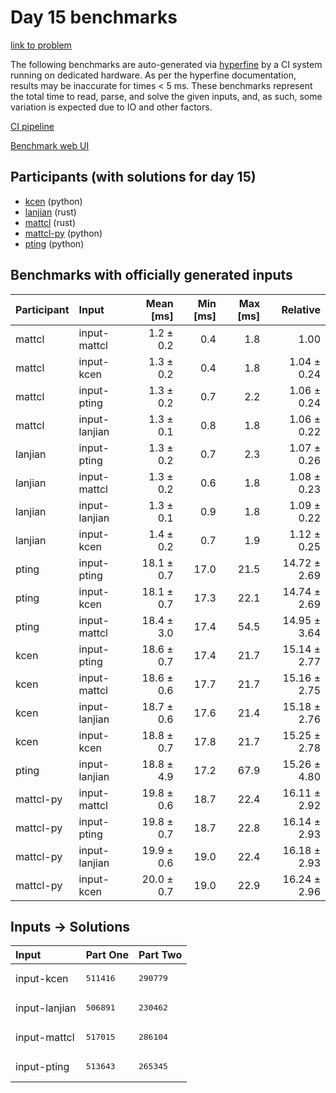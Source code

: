 # Day 15 benchmarks

[link to problem](https://adventofcode.com/2023/day/15)

The following benchmarks are auto-generated via
[hyperfine](https://github.com/sharkdp/hyperfine) by a CI system running on
dedicated hardware. As per the hyperfine documentation, results may be
inaccurate for times < 5 ms. These benchmarks represent the total time to read,
parse, and solve the given inputs, and, as such, some variation is expected due
to IO and other factors.

[CI pipeline](http://ci.papercode.net:8080/teams/main/pipelines/aoc2023)

[Benchmark web UI](https://aoc.ancalagon.black)


## Participants (with solutions for day 15)

- [kcen](https://github.com/kcen/aoc2023) (python)
- [lanjian](https://github.com/lanjian/aoc-2023) (rust)
- [mattcl](https://github.com/mattcl/aoc2023) (rust)
- [mattcl-py](https://github.com/mattcl/aoc2023-py) (python)
- [pting](https://github.com/pting/aoc2023) (python)


## Benchmarks with officially generated inputs

| Participant | Input | Mean [ms] | Min [ms] | Max [ms] | Relative |
|:---|:---|---:|---:|---:|---:|
| mattcl | input-mattcl | 1.2 ± 0.2 | 0.4 | 1.8 | 1.00 |
| mattcl | input-kcen | 1.3 ± 0.2 | 0.4 | 1.8 | 1.04 ± 0.24 |
| mattcl | input-pting | 1.3 ± 0.2 | 0.7 | 2.2 | 1.06 ± 0.24 |
| mattcl | input-lanjian | 1.3 ± 0.1 | 0.8 | 1.8 | 1.06 ± 0.22 |
| lanjian | input-pting | 1.3 ± 0.2 | 0.7 | 2.3 | 1.07 ± 0.26 |
| lanjian | input-mattcl | 1.3 ± 0.2 | 0.6 | 1.8 | 1.08 ± 0.23 |
| lanjian | input-lanjian | 1.3 ± 0.1 | 0.9 | 1.8 | 1.09 ± 0.22 |
| lanjian | input-kcen | 1.4 ± 0.2 | 0.7 | 1.9 | 1.12 ± 0.25 |
| pting | input-pting | 18.1 ± 0.7 | 17.0 | 21.5 | 14.72 ± 2.69 |
| pting | input-kcen | 18.1 ± 0.7 | 17.3 | 22.1 | 14.74 ± 2.69 |
| pting | input-mattcl | 18.4 ± 3.0 | 17.4 | 54.5 | 14.95 ± 3.64 |
| kcen | input-pting | 18.6 ± 0.7 | 17.4 | 21.7 | 15.14 ± 2.77 |
| kcen | input-mattcl | 18.6 ± 0.6 | 17.7 | 21.7 | 15.16 ± 2.75 |
| kcen | input-lanjian | 18.7 ± 0.6 | 17.6 | 21.4 | 15.18 ± 2.76 |
| kcen | input-kcen | 18.8 ± 0.7 | 17.8 | 21.7 | 15.25 ± 2.78 |
| pting | input-lanjian | 18.8 ± 4.9 | 17.2 | 67.9 | 15.26 ± 4.80 |
| mattcl-py | input-mattcl | 19.8 ± 0.6 | 18.7 | 22.4 | 16.11 ± 2.92 |
| mattcl-py | input-pting | 19.8 ± 0.7 | 18.7 | 22.8 | 16.14 ± 2.93 |
| mattcl-py | input-lanjian | 19.9 ± 0.6 | 19.0 | 22.4 | 16.18 ± 2.93 |
| mattcl-py | input-kcen | 20.0 ± 0.7 | 19.0 | 22.9 | 16.24 ± 2.96 |


## Inputs -> Solutions

| Input | Part One | Part Two |
|:---|:---|:---|
|input-kcen|<pre>511416</pre>|<pre>290779</pre>|
|input-lanjian|<pre>506891</pre>|<pre>230462</pre>|
|input-mattcl|<pre>517015</pre>|<pre>286104</pre>|
|input-pting|<pre>513643</pre>|<pre>265345</pre>|